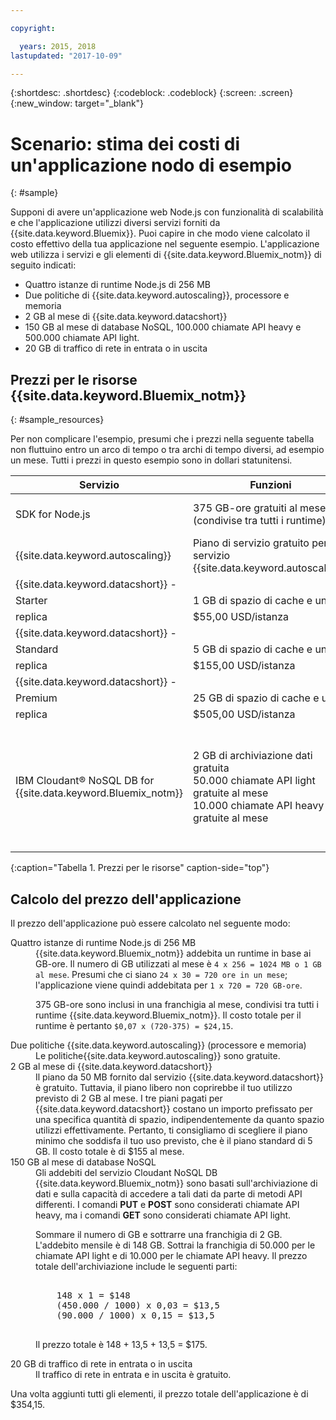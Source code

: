 ```yaml
---

copyright:

  years: 2015, 2018
lastupdated: "2017-10-09"

---
```


{:shortdesc: .shortdesc}
{:codeblock: .codeblock}
{:screen: .screen}
{:new_window: target="_blank"}

# Scenario: stima dei costi di un'applicazione nodo di esempio
{: #sample}

Supponi di avere un'applicazione web Node.js con funzionalità di scalabilità e che l'applicazione utilizzi diversi servizi forniti da {{site.data.keyword.Bluemix}}. Puoi capire in che modo viene calcolato il costo effettivo della tua applicazione nel seguente esempio. L'applicazione web utilizza i servizi e gli elementi di {{site.data.keyword.Bluemix_notm}} di seguito indicati:

* Quattro istanze di runtime Node.js di 256 MB
* Due politiche di {{site.data.keyword.autoscaling}}, processore e memoria
* 2 GB al mese di {{site.data.keyword.datacshort}}
* 150 GB al mese di database NoSQL, 100.000 chiamate API heavy e 500.000 chiamate API light.
* 20 GB di traffico di rete in entrata o in uscita

## Prezzi per le risorse {{site.data.keyword.Bluemix_notm}}
{: #sample_resources}

Per non complicare l'esempio, presumi che i prezzi nella seguente
tabella non fluttuino entro un arco di tempo o tra archi di tempo diversi, ad esempio un mese. Tutti i prezzi in questo esempio
sono in dollari statunitensi.

|Servizio |	Funzioni |	Prezzo |
|--------|-----------|--------|
|SDK for Node.js |	375 GB-ore gratuiti al mese (condivise tra tutti i runtime) |	$0,07 USD/GB-ora|
|{{site.data.keyword.autoscaling}} |	Piano di servizio gratuito per il servizio {{site.data.keyword.autoscaling}} |	Gratuito|
|{{site.data.keyword.datacshort}} -
Starter |	1 GB di spazio di cache e una
                                replica |	$55,00 USD/istanza |
|{{site.data.keyword.datacshort}} -
Standard |	5 GB di spazio di cache e una
                                replica |	$155,00 USD/istanza |
|{{site.data.keyword.datacshort}} -
Premium |	25 GB di spazio di cache e una
                                replica |	$505,00 USD/istanza|
|IBM Cloudant® NoSQL DB for {{site.data.keyword.Bluemix_notm}} |	2 GB di archiviazione dati gratuita<br/>50.000 chiamate API light gratuite al mese<br/>10.000 chiamate API heavy gratuite al mese | $1,00 USD/GB<br/>$0,03 USD/1000 chiamate API light<br/>$0,15 USD/1000 chiamate API heavy |
{:caption="Tabella 1. Prezzi per le risorse" caption-side="top"}

## Calcolo del prezzo dell'applicazione

Il prezzo dell'applicazione può essere calcolato nel seguente modo:

<dl>
<dt>Quattro istanze di runtime Node.js di 256 MB</dt>
<dd>{{site.data.keyword.Bluemix_notm}} addebita un runtime in base ai GB-ore. Il numero di GB utilizzati al mese è <code>4 x 256 = 1024 MB o 1 GB al mese</code>. Presumi che ci siano <code>24 x 30 = 720 ore in un mese</code>; l'applicazione viene quindi addebitata per <code>1 x 720 = 720 GB-ore</code>.
<p>
375 GB-ore sono inclusi in una franchigia
al mese, condivisi tra tutti i runtime {{site.data.keyword.Bluemix_notm}}. Il costo totale per il runtime è pertanto <code>$0,07 x (720-375) = $24,15</code>.</p></dd>

<dt>Due politiche {{site.data.keyword.autoscaling}}
(processore e memoria)</dt>
<dd>Le politiche{{site.data.keyword.autoscaling}}
sono gratuite.</dd>

<dt>2 GB al mese di {{site.data.keyword.datacshort}}</dt>
<dd>Il piano da 50 MB
fornito dal servizio {{site.data.keyword.datacshort}} è
gratuito. Tuttavia, il piano libero non coprirebbe il tuo utilizzo previsto di 2 GB
al mese. I tre piani pagati per {{site.data.keyword.datacshort}} costano
un importo prefissato per una specifica quantità di spazio, indipendentemente da quanto spazio utilizzi
effettivamente. Pertanto, ti consigliamo di scegliere il piano minimo che soddisfa il tuo uso previsto, che è il
piano standard di 5 GB. Il costo totale è di $155 al mese.</dd>

<dt>150 GB al mese di database NoSQL</dt>
<dd>Gli addebiti del servizio Cloudant NoSQL DB {{site.data.keyword.Bluemix_notm}} sono basati sull'archiviazione di dati e sulla capacità di accedere a tali dati da parte di metodi API differenti. I comandi <strong>PUT</strong> e
<strong>POST</strong> sono considerati chiamate API heavy, ma i comandi <strong>GET</strong>
sono considerati chiamate API light.
<p>
Sommare il numero di GB e sottrarre
una franchigia di 2 GB. L'addebito mensile è di 148 GB. Sottrai la franchigia di 50.000 per le chiamate API light e di 10.000 per le chiamate API heavy. Il prezzo totale dell'archiviazione
include le seguenti parti:</p>
<pre class="codeblock">
<codeblock>
    148 x 1 = $148
    (450.000 / 1000) x 0,03 = $13,5
    (90.000 / 1000) x 0,15 = $13,5
</codeblock>
</pre>
<p>
Il prezzo totale è 148 + 13,5 + 13,5 = $175.</p></dd>

<dt>20 GB di traffico di rete in entrata o in uscita</dt>
<dd>Il traffico di rete in entrata
e in uscita è gratuito.</dd>

</dl>

Una volta aggiunti tutti gli elementi, il prezzo totale dell'applicazione è di $354,15.
